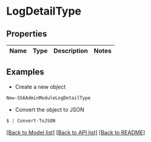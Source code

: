 # LogDetailType
## Properties

Name | Type | Description | Notes
------------ | ------------- | ------------- | -------------

## Examples

- Create a new object
```powershell
New-SS6AdminModuleLogDetailType 
```

- Convert the object to JSON
```powershell
$ | Convert-ToJSON
```


[[Back to Model list]](../README.md#documentation-for-models) [[Back to API list]](../README.md#documentation-for-api-endpoints) [[Back to README]](../README.md)

